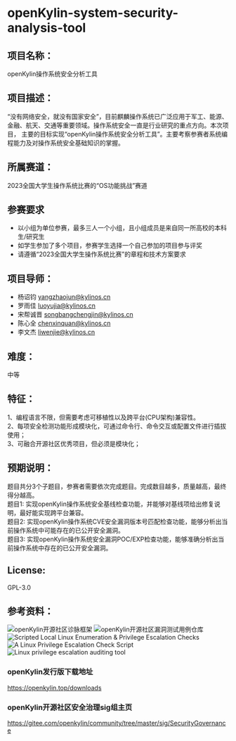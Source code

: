 # openKylin-system-security-analysis-tool

## 项目名称：
openKylin操作系统安全分析工具

## 项目描述：
“没有网络安全，就没有国家安全”，目前麒麟操作系统已广泛应用于军工、能源、金融、航天、交通等重要领域。操作系统安全一直是行业研究的重点方向。本次项目，
主要的目标实现“openKylin操作系统安全分析工具”。主要考察参赛者系统编程能力及对操作系统安全基础知识的掌握。

## 所属赛道：
2023全国大学生操作系统比赛的“OS功能挑战”赛道

## 参赛要求
* 以小组为单位参赛，最多三人一个小组，且小组成员是来自同一所高校的本科生/研究生
* 如学生参加了多个项目，参赛学生选择一个自己参加的项目参与评奖
* 请遵循“2023全国大学生操作系统比赛”的章程和技术方案要求

## 项目导师：
* 杨诏钧 yangzhaojun@kylinos.cn  
* 罗雨佳 luoyujia@kylinos.cn  
* 宋帮诚晋 songbangchengjin@kylinos.cn
* 陈心全 chenxinquan@kylinos.cn
* 李文杰 liwenjie@kylinos.cn 

## 难度：
中等
## 特征：
1、编程语言不限，但需要考虑可移植性以及跨平台(CPU架构)兼容性。  
2、每项安全检测功能形成模块化，可通过命令行、命令交互或配置文件进行插拔使用；  
3、可融合开源社区优秀项目，但必须是模块化；  

## 预期说明：
题目共分3个子题目，参赛者需要依次完成题目。完成数目越多，质量越高，最终得分越高。  
题目1:   实现openKylin操作系统安全基线检查功能，并能够对基线项给出修复说明，最好能实现跨平台兼容。  
题目2:   实现openKylin操作系统CVE安全漏洞版本号匹配检查功能，能够分析出当前操作系统中可能存在的已公开安全漏洞。  
题目3:   实现openKylin操作系统安全漏洞POC/EXP检查功能，能够准确分析出当前操作系统中存在的已公开安全漏洞。 

## License:
GPL-3.0

## 参考资料：
![openKylin开源社区诊脉框架](https://gitee.com/openkylin/genmai)
![openKylin开源社区漏洞测试用例仓库](https://gitee.com/openkylin/openkylin-exploit-db)  
![Scripted Local Linux Enumeration & Privilege Escalation Checks](https://github.com/rebootuser/LinEnum)  
![A Linux Privilege Escalation Check Script](https://github.com/sleventyeleven/linuxprivchecker)  
![Linux privilege escalation auditing tool](https://github.com/The-Z-Labs/linux-exploit-suggester) 

### openKylin发行版下载地址
https://openkylin.top/downloads  

### openKylin开源社区安全治理sig组主页
https://gitee.com/openkylin/community/tree/master/sig/SecurityGovernance

  
